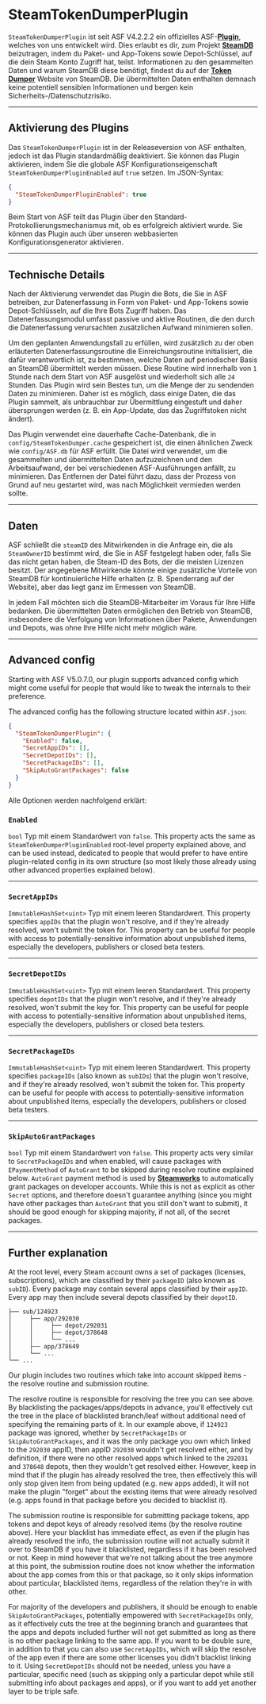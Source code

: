 # SteamTokenDumperPlugin

`SteamTokenDumperPlugin` ist seit ASF V4.2.2.2 ein offizielles ASF-**[Plugin](https://github.com/JustArchiNET/ArchiSteamFarm/wiki/Plugins)**, welches von uns entwickelt wird. Dies erlaubt es dir, zum Projekt **[SteamDB](https://steamdb.info)** beizutragen, indem du Paket- und App-Tokens sowie Depot-Schlüssel, auf die dein Steam Konto Zugriff hat, teilst. Informationen zu den gesammelten Daten und warum SteamDB diese benötigt, findest du auf der **[Token Dumper](https://steamdb.info/tokendumper)** Website von SteamDB. Die übermittelten Daten enthalten demnach keine potentiell sensiblen Informationen und bergen kein Sicherheits-/Datenschutzrisiko.

---

## Aktivierung des Plugins

Das `SteamTokenDumperPlugin` ist in der Releaseversion von ASF enthalten, jedoch ist das Plugin standardmäßig deaktiviert. Sie können das Plugin aktivieren, indem Sie die globale ASF Konfigurationseigenschaft `SteamTokenDumperPluginEnabled` auf `true` setzen. Im JSON-Syntax:

```json
{
  "SteamTokenDumperPluginEnabled": true
}
```

Beim Start von ASF teilt das Plugin über den Standard-Protokollierungsmechanismus mit, ob es erfolgreich aktiviert wurde. Sie können das Plugin auch über unseren webbasierten Konfigurationsgenerator aktivieren.

---

## Technische Details

Nach der Aktivierung verwendet das Plugin die Bots, die Sie in ASF betreiben, zur Datenerfassung in Form von Paket- und App-Tokens sowie Depot-Schlüsseln, auf die Ihre Bots Zugriff haben. Das Datenerfassungsmodul umfasst passive und aktive Routinen, die den durch die Datenerfassung verursachten zusätzlichen Aufwand minimieren sollen.

Um den geplanten Anwendungsfall zu erfüllen, wird zusätzlich zu der oben erläuterten Datenerfassungsroutine die Einreichungsroutine initialisiert, die dafür verantwortlich ist, zu bestimmen, welche Daten auf periodischer Basis an SteamDB übermittelt werden müssen. Diese Routine wird innerhalb von `1` Stunde nach dem Start von ASF ausgelöst und wiederholt sich alle `24` Stunden. Das Plugin wird sein Bestes tun, um die Menge der zu sendenden Daten zu minimieren. Daher ist es möglich, dass einige Daten, die das Plugin sammelt, als unbrauchbar zur Übermittlung eingestuft und daher übersprungen werden (z. B. ein App-Update, das das Zugriffstoken nicht ändert).

Das Plugin verwendet eine dauerhafte Cache-Datenbank, die in `config/SteamTokenDumper.cache` gespeichert ist, die einen ähnlichen Zweck wie `config/ASF.db` für ASF erfüllt. Die Datei wird verwendet, um die gesammelten und übermittelten Daten aufzuzeichnen und den Arbeitsaufwand, der bei verschiedenen ASF-Ausführungen anfällt, zu minimieren. Das Entfernen der Datei führt dazu, dass der Prozess von Grund auf neu gestartet wird, was nach Möglichkeit vermieden werden sollte.

---

## Daten

ASF schließt die `steamID` des Mitwirkenden in die Anfrage ein, die als `SteamOwnerID` bestimmt wird, die Sie in ASF festgelegt haben oder, falls Sie das nicht getan haben, die Steam-ID des Bots, der die meisten Lizenzen besitzt. Der angegebene Mitwirkende könnte einige zusätzliche Vorteile von SteamDB für kontinuierliche Hilfe erhalten (z. B. Spenderrang auf der Website), aber das liegt ganz im Ermessen von SteamDB.

In jedem Fall möchten sich die SteamDB-Mitarbeiter im Voraus für Ihre Hilfe bedanken. Die übermittelten Daten ermöglichen den Betrieb von SteamDB, insbesondere die Verfolgung von Informationen über Pakete, Anwendungen und Depots, was ohne Ihre Hilfe nicht mehr möglich wäre.

---

## Advanced config

Starting with ASF V5.0.7.0, our plugin supports advanced config which might come useful for people that would like to tweak the internals to their preference.

The advanced config has the following structure located within `ASF.json`:

```json
{
  "SteamTokenDumperPlugin": {
    "Enabled": false,
    "SecretAppIDs": [],
    "SecretDepotIDs": [],
    "SecretPackageIDs": [],
    "SkipAutoGrantPackages": false
  }
}
```

Alle Optionen werden nachfolgend erklärt:

### `Enabled`

`bool` Typ mit einem Standardwert von `false`. This property acts the same as `SteamTokenDumperPluginEnabled` root-level property explained above, and can be used instead, dedicated to people that would prefer to have entire plugin-related config in its own structure (so most likely those already using other advanced properties explained below).

---

### `SecretAppIDs`

`ImmutableHashSet<uint>` Typ mit einem leeren Standardwert. This property specifies `appIDs` that the plugin won't resolve, and if they're already resolved, won't submit the token for. This property can be useful for people with access to potentially-sensitive information about unpublished items, especially the developers, publishers or closed beta testers.

---

### `SecretDepotIDs`

`ImmutableHashSet<uint>` Typ mit einem leeren Standardwert. This property specifies `depotIDs` that the plugin won't resolve, and if they're already resolved, won't submit the key for. This property can be useful for people with access to potentially-sensitive information about unpublished items, especially the developers, publishers or closed beta testers.

---

### `SecretPackageIDs`

`ImmutableHashSet<uint>` Typ mit einem leeren Standardwert. This property specifies `packageIDs` (also known as `subIDs`) that the plugin won't resolve, and if they're already resolved, won't submit the token for. This property can be useful for people with access to potentially-sensitive information about unpublished items, especially the developers, publishers or closed beta testers.

---

### `SkipAutoGrantPackages`

`bool` Typ mit einem Standardwert von `false`. This property acts very similar to `SecretPackageIDs` and when enabled, will cause packages with `EPaymentMethod` of `AutoGrant` to be skipped during resolve routine explained below. `AutoGrant` payment method is used by **[Steamworks](https://partner.steamgames.com)** to automatically grant packages on developer accounts. While this is not as explicit as other `Secret` options, and therefore doesn't guarantee anything (since you might have other packages than `AutoGrant` that you still don't want to submit), it should be good enough for skipping majority, if not all, of the secret packages.

---

## Further explanation

At the root level, every Steam account owns a set of packages (licenses, subscriptions), which are classified by their `packageID` (also known as `subID`). Every package may contain several apps classified by their `appID`. Every app may then include several depots classified by their `depotID`.

```text
├── sub/124923
│     ├── app/292030
│     │     ├── depot/292031
│     │     ├── depot/378648
│     │     └── ...
│     ├── app/378649
│     └── ...
└── ...
```

Our plugin includes two routines which take into account skipped items - the resolve routine and submission routine.

The resolve routine is responsible for resolving the tree you can see above. By blacklisting the packages/apps/depots in advance, you'll effectively cut the tree in the place of blacklisted branch/leaf without additional need of specifying the remaining parts of it. In our example above, if `124923` package was ignored, whether by `SecretPackageIDs` or `SkipAutoGrantPackages`, and it was the only package you own which linked to the `292030` appID, then appID `292030` wouldn't get resolved either, and by definition, if there were no other resolved apps which linked to the `292031` and `378648` depots, then they wouldn't get resolved either. However, keep in mind that if the plugin has already resolved the tree, then effectively this will only stop given item from being updated (e.g. new apps added), it will not make the plugin "forget" about the existing items that were already resolved (e.g. apps found in that package before you decided to blacklist it).

The submission routine is responsible for submitting package tokens, app tokens and depot keys of already resolved items (by the resolve routine above). Here your blacklist has immediate effect, as even if the plugin has already resolved the info, the submission routine will not actually submit it over to SteamDB if you have it blacklisted, regardless if it has been resolved or not. Keep in mind however that we're not talking about the tree anymore at this point, the submission routine does not know whether the information about the app comes from this or that package, so it only skips information about particular, blacklisted items, regardless of the relation they're in with other.

For majority of the developers and publishers, it should be enough to enable `SkipAutoGrantPackages`, potentially empowered with `SecretPackageIDs` only, as it effectively cuts the tree at the beginning branch and guarantees that the apps and depots included further will not get submitted as long as there is no other package linking to the same app. If you want to be double sure, in addition to that you can also use `SecretAppIDs`, which will skip the resolve of the app even if there are some other licenses you didn't blacklist linking to it. Using `SecretDepotIDs` should not be needed, unless you have a particular, specific need (such as skipping only a particular depot while still submitting info about packages and apps), or if you want to add yet another layer to be triple safe.